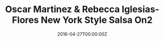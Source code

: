 ---
title: Oscar Martinez & Rebecca Iglesias-Flores New York Style Salsa On2
summary: Social Dancing in Austin, TX at Go Dance `external_link`.
tags:
- Extracurricular
date: "2016-04-27T00:00:00Z"

# Optional external URL for project (replaces project detail page).
external_link: https://www.youtube.com/watch?v=hlEDi1ARiC8

image:
  caption: 
  focal_point: Smart
---